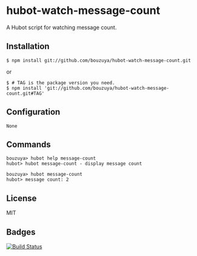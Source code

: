 # hubot-watch-message-count

A Hubot script for watching message count.

## Installation

    $ npm install git://github.com/bouzuya/hubot-watch-message-count.git

or

    $ # TAG is the package version you need.
    $ npm install 'git://github.com/bouzuya/hubot-watch-message-count.git#TAG'

## Configuration

    None

## Commands

    bouzuya> hubot help message-count
    hubot> hubot message-count - display message count

    bouzuya> hubot message-count
    hubot> message count: 2

## License

MIT

## Badges

[![Build Status][travis-status]][travis]

[travis]: https://travis-ci.org/bouzuya/hubot-watch-message-count
[travis-status]: https://travis-ci.org/bouzuya/hubot-watch-message-count.svg?branch=master
